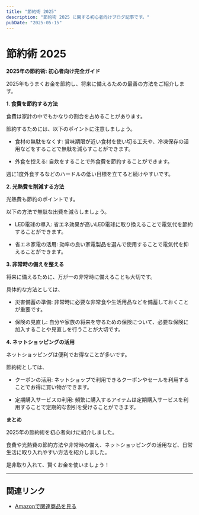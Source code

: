 ```yaml
---
title: "節約術 2025"
description: "節約術 2025 に関する初心者向けブログ記事です。"
pubDate: "2025-05-15"
---
```


# 節約術 2025

**2025年の節約術: 初心者向け完全ガイド**

2025年もうまくお金を節約し、将来に備えるための最善の方法をご紹介します。



**1. 食費を節約する方法**

食費は家計の中でもかなりの割合を占めることがあります。

節約するためには、以下のポイントに注意しましょう。



- 食材の無駄をなくす: 賞味期限が近い食材を使い切る工夫や、冷凍保存の活用などをすることで無駄を減らすことができます。


- 外食を控える: 自炊をすることで外食費を節約することができます。

週に1度外食するなどのハードルの低い目標を立てると続けやすいです。



**2. 光熱費を削減する方法**

光熱費も節約のポイントです。

以下の方法で無駄な出費を減らしましょう。



- LED電球の導入: 省エネ効果が高いLED電球に取り換えることで電気代を節約することができます。


- 省エネ家電の活用: 効率の良い家電製品を選んで使用することで電気代を抑えることができます。



**3. 非常時の備えを整える**

将来に備えるために、万が一の非常時に備えることも大切です。

具体的な方法としては、

- 災害備蓄の準備: 非常時に必要な非常食や生活用品などを備蓄しておくことが重要です。


- 保険の見直し: 自分や家族の将来を守るための保険について、必要な保険に加入することや見直しを行うことが大切です。



**4. ネットショッピングの活用**

ネットショッピングは便利でお得なことが多いです。

節約術としては、

- クーポンの活用: ネットショップで利用できるクーポンやセールを利用することでお得に買い物ができます。


- 定期購入サービスの利用: 頻繁に購入するアイテムは定期購入サービスを利用することで定期的な割引を受けることができます。



**まとめ**

2025年の節約術を初心者向けに紹介しました。

食費や光熱費の節約方法や非常時の備え、ネットショッピングの活用など、日常生活に取り入れやすい方法を紹介しました。

是非取り入れて、賢くお金を使いましょう！

---

## 関連リンク

- [Amazonで関連商品を見る](https://www.amazon.co.jp/s?k=%E7%AF%80%E7%B4%84%E8%A1%93+2025&tag=autowritehubai-22)
